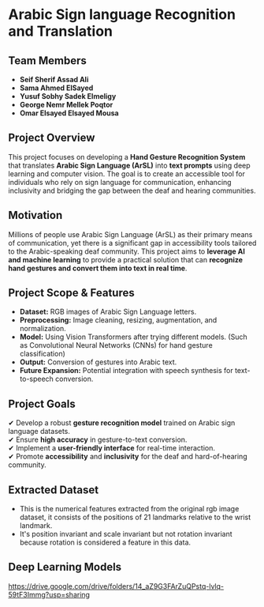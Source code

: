 # Arabic Sign language Recognition and Translation

## Team Members  
- **Seif Sherif Assad Ali**  
- **Sama Ahmed ElSayed**  
- **Yusuf Sobhy Sadek Elmeligy**  
- **George Nemr Mellek Poqtor**  
- **Omar Elsayed Elsayed Mousa**  

## Project Overview 
This project focuses on developing a **Hand Gesture Recognition System** that translates **Arabic Sign Language (ArSL)** into **text prompts** using deep learning and computer vision. The goal is to create an accessible tool for individuals who rely on sign language for communication, enhancing inclusivity and bridging the gap between the deaf and hearing communities.  

## Motivation  
Millions of people use Arabic Sign Language (ArSL) as their primary means of communication, yet there is a significant gap in accessibility tools tailored to the Arabic-speaking deaf community. This project aims to **leverage AI and machine learning** to provide a practical solution that can **recognize hand gestures and convert them into text in real time**.  

## Project Scope & Features  
- **Dataset:** RGB images of Arabic Sign Language letters.  
- **Preprocessing:** Image cleaning, resizing, augmentation, and normalization.  
- **Model:** Using Vision Transformers after trying different models. (Such as Convolutional Neural Networks (CNNs) for hand gesture classification)  
- **Output:** Conversion of gestures into Arabic text.  
- **Future Expansion:** Potential integration with speech synthesis for text-to-speech conversion.  

## Project Goals  
✔ Develop a robust **gesture recognition model** trained on Arabic sign language datasets.  
✔ Ensure **high accuracy** in gesture-to-text conversion.  
✔ Implement a **user-friendly interface** for real-time interaction.  
✔ Promote **accessibility** and **inclusivity** for the deaf and hard-of-hearing community.  
## Extracted Dataset
 - This is the numerical features extracted from the original rgb image dataset, it consists of the positions of 21 landmarks relative to the wrist landmark.
 - It's position invariant and scale invariant but not rotation invariant because rotation is considered a feature in this data.
## Deep Learning Models
https://drive.google.com/drive/folders/14_aZ9G3FArZuQPstq-lvlq-59tF3Immg?usp=sharing
